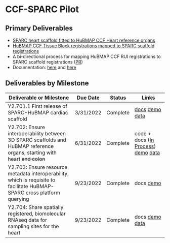 # CCF-SPARC Pilot

## Primary Deliverables

* [SPARC heart scaffold fitted to HuBMAP CCF Heart reference organs](https://hubmapconsortium.github.io/ccf-sparc-pilot/ccf-eui.html)
* [HuBMAP CCF Tissue Block registrations mapped to SPARC scaffold registrations](https://hubmapconsortium.github.io/ccf-sparc-pilot/scaffold-viewer-demo/)
* A bi-directional process for mapping HuBMAP CCF RUI registrations to SPARC scaffold registrations ([PR](https://github.com/SPARC-FAIR-Codeathon/hubmap-link/pull/32))
* Documentation: [here](https://docs.google.com/document/d/1wtPNV5Yanms5P939ldKB9wRXeR1Lk5CadZ2nsCkO5Gs/edit) and [here](https://github.com/SPARC-FAIR-Codeathon/hubmap-link/tree/main/scaffold-to-ccf)

## Deliverables by Milestone

| Deliverable or Milestone | Due Date | Status | Links
|---|:-:|:-:|---|
| Y2.701.1 First release of SPARC-HuBMAP cardiac scaffold | 3/31/2022| Complete | [docs](https://github.com/SPARC-FAIR-Codeathon/hubmap-link/tree/main/scaffold-to-ccf) [demo](https://hubmapconsortium.github.io/ccf-sparc-pilot/ccf-eui.html) [data](https://github.com/hubmapconsortium/ccf-sparc-pilot/tree/main/data) |
| Y2.702: Ensure interoperability between 3D SPARC scaffolds and HuBMAP reference organs, starting with heart ~~and colon~~ | 6/31/2022 | Complete | code + docs ([In Process](https://github.com/SPARC-FAIR-Codeathon/hubmap-link/pull/32)) [demo](https://hubmapconsortium.github.io/ccf-sparc-pilot/scaffold-viewer-demo/) [data](https://github.com/hubmapconsortium/ccf-sparc-pilot/tree/main/data/ccf-in-scaffolds) |
| Y2.703: Ensure resource metadata interoperability, which is requisite to facilitate HuBMAP-SPARC cross platform querying | 9/23/2022 | Complete | docs [demo](https://hubmapconsortium.github.io/ccf-asct-reporter/vis?selectedOrgans=heart-v1.1&playground=false) |
| Y2.704: Share spatially registered, biomolecular RNAseq data for sampling sites for the heart | 9/23/2022 | Complete | docs [demo](https://hubmapconsortium.github.io/ccf-sparc-pilot/ccf-eui.html) [data](https://github.com/hubmapconsortium/ccf-ui/blob/main/projects/ccf-eui/src/assets/sparc/data/rui_locations.jsonld) |
